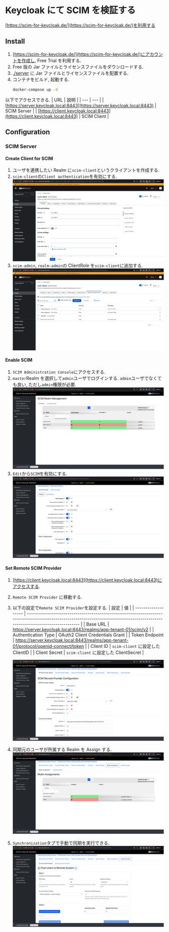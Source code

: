 # Keycloak にて SCIM を検証する

[https://scim-for-keycloak.de/](https://scim-for-keycloak.de/)を利用する

## Install

1. [https://scim-for-keycloak.de/](https://scim-for-keycloak.de/)にアカウントを作成し, Free Trial を利用する.
2. Free 版の Jar ファイルとライセンスファイルをダウンロードする.
3. [./server](./server) に Jar ファイルとライセンスファイルを配置する.
4. コンテナをビルド, 起動する.
   ```bash
   docker-compose up -d
   ```

以下でアクセスできる.
| URL | 説明 |
| --- | --- |
| [https://server.keycloak.local:8443](https://server.keycloak.local:8443) | SCIM Server |
| [https://client.keycloak.local:8443](https://client.keycloak.local:8443) | SCIM Client |

## Configuration

### SCIM Server

#### Create Client for SCIM

1. ユーザを連携したい Realm に`scim-client`というクライアントを作成する.
2. `scim-client`の`Client authentication`を有効にする.
   <img src="./doc/img/create-client.png">
3. `scim-admin`, `realm-admin`の ClientRole を`scim-client`に追加する.
   <img src="./doc/img/client-roles.png">

#### Enable SCIM

1. `SCIM Administration Console`にアクセスする.
2. `master`Realm を選択して`admin`ユーザでログインする.
   `admin`ユーザでなくても良い, ただし`admin`権限が必要.
   <img src="./doc/img/scim-realm-management.png">
3. `Edit`から`SCIM`を有効にする.
   <img src="./doc/img/enable-scim.png">

#### Set Remote SCIM Provider

1. [https://client.keycloak.local:8443](https://client.keycloak.local:8443)にアクセスする.
2. `Remote SCIM Provider` に移動する.
3. 以下の設定で`Remote SCIM Provider`を設定する.
   | 設定 | 値 |
   | ------------------- | ------------------------------------------------------------------------------------------------------------------------------------------------------------------------------ |
   | Base URL | https://server.keycloak.local:8443/realms/app-tenant-01/scim/v2 |
   | Authentication Type | OAuth2 Client Credentials Grant |
   | Token Endpoint | https://server.keycloak.local:8443/realms/app-tenant-01/protocol/openid-connect/token |
   | Client ID | `scim-client` に設定した ClientID |
   | Client Secret | `scim-client` に設定した ClientSecret |

    <img src="./doc/img/remote-scim-provider.png">

4. 同期元のユーザが所属する Realm を Assign する.
   <img src="./doc/img/realm-assignments.png">
5. `Synchronization`タブで手動で同期を実行できる.
   <img src="./doc/img/synchronization.png">
